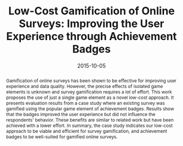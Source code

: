 ---
abstract: Gamification of online surveys has been shown to be effective for improving
  user experience and data quality. However, the precise effects of isolated game
  elements is unknown and survey gamification requires a lot of effort. This work
  proposes the use of just a single game element as a novel low-cost approach. It
  presents evaluation results from a case study where an existing survey was gamified
  using the popular game element of achievement badges. Results show that the badges
  improved the user experience but did not influence the respondents' behavior. These
  benefits are similar to related work but have been achieved with a lower effort.
  In summary, the case study indicates our low-cost approach to be viable and efficient
  for survey gamification, and achievement badges to be well-suited for gamified online
  surveys.
authors:
- Johannes Harms
- Dominik Seitz
- Christoph Wimmer
- Karin Kappel
- Thomas Grechenig
date: '2015-10-05'
featured: false
links:
- name: Publik
  url: https://publik.tuwien.ac.at/showentry.php?ID=246351&lang=1
publication_types:
- '0'
publishDate: '2015-10-05'
title: 'Low-Cost Gamification of Online Surveys: Improving the User Experience through
  Achievement Badges'
url_pdf: ''
---